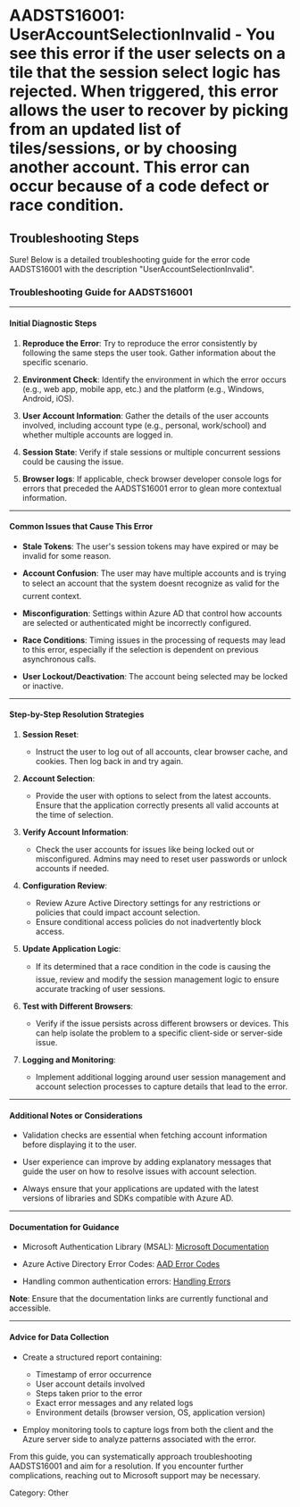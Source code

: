 
# AADSTS16001: UserAccountSelectionInvalid - You see this error if the user selects on a tile that the session select logic has rejected. When triggered, this error allows the user to recover by picking from an updated list of tiles/sessions, or by choosing another account. This error can occur because of a code defect or race condition.


## Troubleshooting Steps
Sure! Below is a detailed troubleshooting guide for the error code AADSTS16001 with the description "UserAccountSelectionInvalid".

### Troubleshooting Guide for AADSTS16001

---

#### **Initial Diagnostic Steps**

1. **Reproduce the Error**: Try to reproduce the error consistently by following the same steps the user took. Gather information about the specific scenario.
  
2. **Environment Check**: Identify the environment in which the error occurs (e.g., web app, mobile app, etc.) and the platform (e.g., Windows, Android, iOS).

3. **User Account Information**: Gather the details of the user accounts involved, including account type (e.g., personal, work/school) and whether multiple accounts are logged in.

4. **Session State**: Verify if stale sessions or multiple concurrent sessions could be causing the issue. 

5. **Browser logs**: If applicable, check browser developer console logs for errors that preceded the AADSTS16001 error to glean more contextual information.

---

#### **Common Issues that Cause This Error**

- **Stale Tokens**: The user's session tokens may have expired or may be invalid for some reason.
  
- **Account Confusion**: The user may have multiple accounts and is trying to select an account that the system doesnt recognize as valid for the current context.
  
- **Misconfiguration**: Settings within Azure AD that control how accounts are selected or authenticated might be incorrectly configured.

- **Race Conditions**: Timing issues in the processing of requests may lead to this error, especially if the selection is dependent on previous asynchronous calls.

- **User Lockout/Deactivation**: The account being selected may be locked or inactive.

---

#### **Step-by-Step Resolution Strategies**

1. **Session Reset**:
    - Instruct the user to log out of all accounts, clear browser cache, and cookies. Then log back in and try again.

2. **Account Selection**:
    - Provide the user with options to select from the latest accounts. Ensure that the application correctly presents all valid accounts at the time of selection.

3. **Verify Account Information**:
    - Check the user accounts for issues like being locked out or misconfigured. Admins may need to reset user passwords or unlock accounts if needed.

4. **Configuration Review**:
    - Review Azure Active Directory settings for any restrictions or policies that could impact account selection. 
    - Ensure conditional access policies do not inadvertently block access.

5. **Update Application Logic**:
   - If its determined that a race condition in the code is causing the issue, review and modify the session management logic to ensure accurate tracking of user sessions.

6. **Test with Different Browsers**:
   - Verify if the issue persists across different browsers or devices. This can help isolate the problem to a specific client-side or server-side issue.

7. **Logging and Monitoring**:
   - Implement additional logging around user session management and account selection processes to capture details that lead to the error.

---

#### **Additional Notes or Considerations**

- Validation checks are essential when fetching account information before displaying it to the user.
  
- User experience can improve by adding explanatory messages that guide the user on how to resolve issues with account selection.

- Always ensure that your applications are updated with the latest versions of libraries and SDKs compatible with Azure AD.

---

#### **Documentation for Guidance**

- Microsoft Authentication Library (MSAL): [Microsoft Documentation](https://docs.microsoft.com/en-us/azure/active-directory/develop/msal-overview)
  
- Azure Active Directory Error Codes: [AAD Error Codes](https://docs.microsoft.com/en-us/azure/active-directory/develop/reference-aad-error-codes)

- Handling common authentication errors: [Handling Errors](https://docs.microsoft.com/en-us/azure/active-directory/develop/v2-oauth2-auth-code-flow#handling-errors)

**Note**: Ensure that the documentation links are currently functional and accessible.

---

#### **Advice for Data Collection**

- Create a structured report containing:
    - Timestamp of error occurrence
    - User account details involved
    - Steps taken prior to the error
    - Exact error messages and any related logs
    - Environment details (browser version, OS, application version)

- Employ monitoring tools to capture logs from both the client and the Azure server side to analyze patterns associated with the error.

From this guide, you can systematically approach troubleshooting AADSTS16001 and aim for a resolution. If you encounter further complications, reaching out to Microsoft support may be necessary.

Category: Other